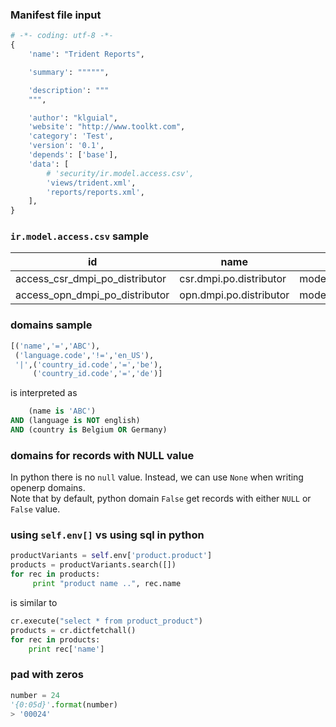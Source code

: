 ### Manifest file input
```python
# -*- coding: utf-8 -*-
{
    'name': "Trident Reports",

    'summary': """""",

    'description': """
    """,

    'author': "klguial",
    'website': "http://www.toolkt.com",
    'category': 'Test',
    'version': '0.1',
    'depends': ['base'],
    'data': [
        # 'security/ir.model.access.csv',
        'views/trident.xml',
        'reports/reports.xml',
    ],
}
```

### `ir.model.access.csv` sample
id | name | model_id:id | group_id:id | perm_read | perm_write | perm_create | perm_unlink
--- | --- | --- | --- | --- | --- | --- | ---
access_csr_dmpi_po_distributor | csr.dmpi.po.distributor | model_dmpi_po_distributor | group_dmpi_po_csr | 1 | 1 | 0 | 0
access_opn_dmpi_po_distributor | opn.dmpi.po.distributor | model_dmpi_po_distributor | group_dmpi_po_opn | 1 | 0 | 0 | 0

### domains sample
```python
[('name','=','ABC'),
 ('language.code','!=','en_US'),
 '|',('country_id.code','=','be'),
     ('country_id.code','=','de')]
```
is interpreted as
```sql
    (name is 'ABC')
AND (language is NOT english)
AND (country is Belgium OR Germany)
```

### domains for records with NULL value
In python there is no `null` value. Instead, we can use `None` when writing openerp domains.  
Note that by default, python domain `False` get records with either `NULL` or `False` value.

### using `self.env[]` vs using sql in python
```python
productVariants = self.env['product.product']
products = productVariants.search([])
for rec in products:
     print "product name ..", rec.name
```
is similar to 
```python
cr.execute("select * from product_product")
products = cr.dictfetchall()
for rec in products:
    print rec['name']
```

### pad with zeros
```python
number = 24
'{0:05d}'.format(number)
> '00024'
```




